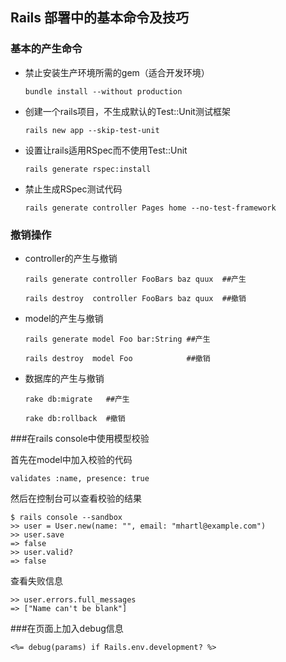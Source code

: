 Rails 部署中的基本命令及技巧
----

### 基本的产生命令

- 禁止安装生产环境所需的gem（适合开发环境）

    `bundle install --without production `

- 创建一个rails项目，不生成默认的Test::Unit测试框架

    `rails new app --skip-test-unit`

- 设置让rails适用RSpec而不使用Test::Unit
    
    `rails generate rspec:install`

- 禁止生成RSpec测试代码

    `rails generate controller Pages home --no-test-framework`

### 撤销操作

- controller的产生与撤销
    
    `rails generate controller FooBars baz quux  ##产生`

    `rails destroy  controller FooBars baz quux  ##撤销`

- model的产生与撤销

   `rails generate model Foo bar:String ##产生`
   
   `rails destroy  model Foo            ##撤销`

- 数据库的产生与撤销
    
   `rake db:migrate   ##产生`
    
   `rake db:rollback  #撤销`

###在rails console中使用模型校验

首先在model中加入校验的代码

`validates :name, presence: true`

然后在控制台可以查看校验的结果

```
$ rails console --sandbox
>> user = User.new(name: "", email: "mhartl@example.com")
>> user.save
=> false
>> user.valid?
=> false
```
查看失败信息

```
>> user.errors.full_messages
=> ["Name can't be blank"]
```
###在页面上加入debug信息

```
<%= debug(params) if Rails.env.development? %>
```


